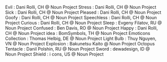 Evil : Dani Rolli, CH @ Noun Project
Stress : Dani Rolli, CH @ Noun Project
Sick : Dani Rolli, CH @ Noun Project
Pleased : Dani Rolli, CH @ Noun Project
Goofy : Dani Rolli, CH @ Noun Project
Speechless : Dani Rolli, CH @ Noun Project
Curious : Dani Rolli, CH @ Noun Project
Sleep : Evgeny Filatov, RU @ Noun Project
Confused : Ben Davis, RO @ Noun Project 
Happy : Dani Rolli, CH @ Noun Project
idea : BomSymbols, TH @ Noun Project
Emoticons Collection : Thomas Helbig, DE @ Noun Project
Light Bulb : Thuy Nguyen, VN @ Noun Project
Explosion : Bakunetsu Kaito @ Noun Project
Octopus Tentacle : Danil Polshin, RU @ Noun Project
Sword : dewadesign, ID @ Noun Project
Shield :  i cons, US @ Noun Project
